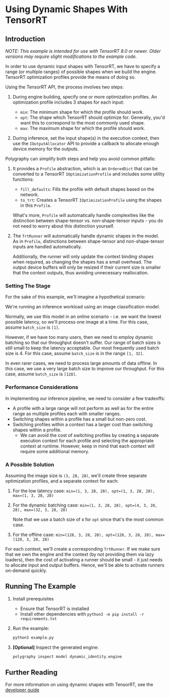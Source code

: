 # Using Dynamic Shapes With TensorRT

## Introduction

*NOTE: This example is intended for use with TensorRT 8.0 or newer.*
    *Older versions may require slight modifications to the example code.*

In order to use dynamic input shapes with TensorRT, we have to specify a range
(or multiple ranges) of possible shapes when we build the engine.
TensorRT optimization profiles provide the means of doing so.

Using the TensorRT API, the process involves two steps:

1. During engine building, specify one or more optimization profiles.
    An optimization profile includes 3 shapes for each input:
    - `min`: The minimum shape for which the profile should work.
    - `opt`: The shape which TensorRT should optimize for.
        Generally, you'd want this to correspond to the most commonly used shape.
    - `max`: The maximum shape for which the profile should work.

2. During inference, set the input shape(s) in the execution context, then
    use the `IOutputAllocator` API to provide a callback to allocate enough
    device memory for the outputs.

Polygraphy can simplify both steps and help you avoid common pitfalls:

1. It provides a `Profile` abstraction, which is an `OrderedDict` that
    can be converted to a TensorRT `IOptimizationProfile` and includes some utility functions:
    - `fill_defaults`: Fills the profile with default shapes based on the network.
    - `to_trt`: Creates a TensorRT `IOptimizationProfile` using the shapes in this `Profile`.

    What's more, `Profile` will automatically handle complexities like the
    distinction between shape-tensor vs. non-shape-tensor inputs - you do not
    need to worry about this distinction yourself.

2. The `TrtRunner` will automatically handle dynamic shapes in the model.
    As in `Profile`, distinctions between shape-tensor and non-shape-tensor inputs
    are handled automatically.

    Additionally, the runner will only update the context binding shapes when required,
    as changing the shapes has a small overhead. The output device buffers will only
    be resized if their current size is smaller that the context outputs, thus avoiding
    unnecessary reallocation.


### Setting The Stage

For the sake of this example, we'll imagine a hypothetical scenario:

We're running an inference workload using an image classification model.

Normally, we use this model in an online scenario - i.e. we want the lowest possible
latency, so we'll process one image at a time.
For this case, assume `batch_size` is `[1]`.

However, if we have too many users, then we need to employ dynamic batching so that
our throughput doesn't suffer. Our range of batch sizes is still small to
keep the latency acceptable. Our most frequently used batch size is 4.
For this case, assume `batch_size` is in the range `[1, 32]`.

In even rarer cases, we need to process large amounts of data offline. In this case,
we use a very large batch size to improve our throughput.
For this case, assume `batch_size` is `[128]`.

### Performance Considerations

In implementing our inference pipeline, we need to consider a few tradeoffs:

- A profile with a large range will not perform as well as for the entire range as
    multiple profiles each with smaller ranges.
- Switching shapes within a profile has a small but non-zero cost.
- Switching profiles within a context has a larger cost than switching shapes within a profile.
    - We can avoid the cost of switching profiles by creating a separate execution context
        for each profile and selecting the appropriate context at runtime.
        However, keep in mind that each context will require some additional memory.


### A Possible Solution

Assuming the image size is `(3, 28, 28)`, we'll create three separate
optimization profiles, and a separate context for each:

1. For the low latency case:
    `min=(1, 3, 28, 28), opt=(1, 3, 28, 28), max=(1, 3, 28, 28)`

2. For the dynamic batching case:
    `min=(1, 3, 28, 28), opt=(4, 3, 28, 28), max=(32, 3, 28, 28)`

    Note that we use a batch size of `4` for `opt` since that's the most common case.

3. For the offline case:
    `min=(128, 3, 28, 28), opt=(128, 3, 28, 28), max=(128, 3, 28, 28)`

For each context, we'll create a corresponding `TrtRunner`. If we make sure that
we own the engine and the context (by not providing them via lazy loaders), then
the cost of activating a runner should be small - it just needs to allocate
input and output buffers. Hence, we'll be able to activate runners on-demand quickly.


## Running The Example

1. Install prerequisites
    * Ensure that TensorRT is installed
    * Install other dependencies with `python3 -m pip install -r requirements.txt`

2. Run the example:

    ```bash
    python3 example.py
    ```

3. **[Optional]** Inspect the generated engine:

    ```bash
    polygraphy inspect model dynamic_identity.engine
    ```

## Further Reading

For more information on using dynamic shapes with TensorRT, see the
[developer guide](https://docs.nvidia.com/deeplearning/tensorrt/developer-guide/index.html#work_dynamic_shapes)
